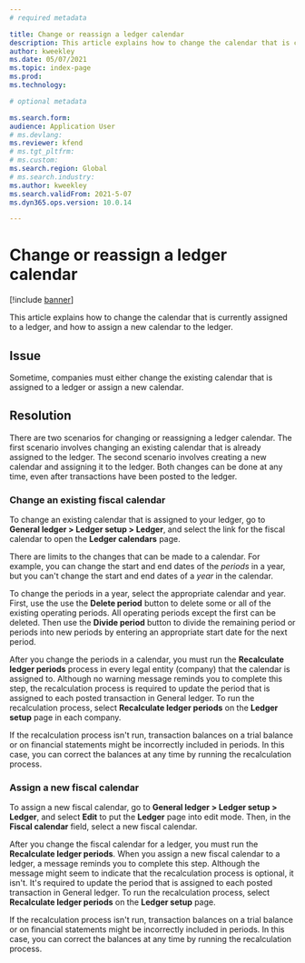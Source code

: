 ```yaml
---
# required metadata

title: Change or reassign a ledger calendar
description: This article explains how to change the calendar that is currently assigned to a ledger, and how to assign a new calendar to the ledger.
author: kweekley
ms.date: 05/07/2021
ms.topic: index-page
ms.prod: 
ms.technology: 

# optional metadata

ms.search.form: 
audience: Application User
# ms.devlang: 
ms.reviewer: kfend
# ms.tgt_pltfrm: 
# ms.custom: 
ms.search.region: Global 
# ms.search.industry: 
ms.author: kweekley
ms.search.validFrom: 2021-5-07
ms.dyn365.ops.version: 10.0.14

---
```


# Change or reassign a ledger calendar

[!include [banner](../includes/banner.md)]

This article explains how to change the calendar that is currently assigned to a ledger, and how to assign a new calendar to the ledger.

## Issue

Sometime, companies must either change the existing calendar that is assigned to a ledger or assign a new calendar.

## Resolution

There are two scenarios for changing or reassigning a ledger calendar. The first scenario involves changing an existing calendar that is already assigned to the ledger. The second scenario involves creating a new calendar and assigning it to the ledger. Both changes can be done at any time, even after transactions have been posted to the ledger.

### Change an existing fiscal calendar

To change an existing calendar that is assigned to your ledger, go to **General ledger \> Ledger setup \> Ledger**, and select the link for the fiscal calendar to open the **Ledger calendars** page.

There are limits to the changes that can be made to a calendar. For example, you can change the start and end dates of the *periods* in a year, but you can't change the start and end dates of a *year* in the calendar.

To change the periods in a year, select the appropriate calendar and year. First, use the use the **Delete period** button to delete some or all of the existing operating periods. All operating periods except the first can be deleted. Then use the **Divide period** button to divide the remaining period or periods into new periods by entering an appropriate start date for the next period.

After you change the periods in a calendar, you must run the **Recalculate ledger periods** process in every legal entity (company) that the calendar is assigned to. Although no warning message reminds you to complete this step, the recalculation process is required to update the period that is assigned to each posted transaction in General ledger. To run the recalculation process, select **Recalculate ledger periods** on the **Ledger setup** page in each company.

If the recalculation process isn't run, transaction balances on a trial balance or on financial statements might be incorrectly included in periods. In this case, you can correct the balances at any time by running the recalculation process.

### Assign a new fiscal calendar

To assign a new fiscal calendar, go to **General ledger \> Ledger setup \> Ledger**, and select **Edit** to put the **Ledger** page into edit mode. Then, in the **Fiscal calendar** field, select a new fiscal calendar.

After you change the fiscal calendar for a ledger, you must run the **Recalculate ledger periods**. When you assign a new fiscal calendar to a ledger, a message reminds you to complete this step. Although the message might seem to indicate that the recalculation process is optional, it isn't. It's required to update the period that is assigned to each posted transaction in General ledger. To run the recalculation process, select **Recalculate ledger periods** on the **Ledger setup** page.

If the recalculation process isn't run, transaction balances on a trial balance or on financial statements might be incorrectly included in periods. In this case, you can correct the balances at any time by running the recalculation process.
